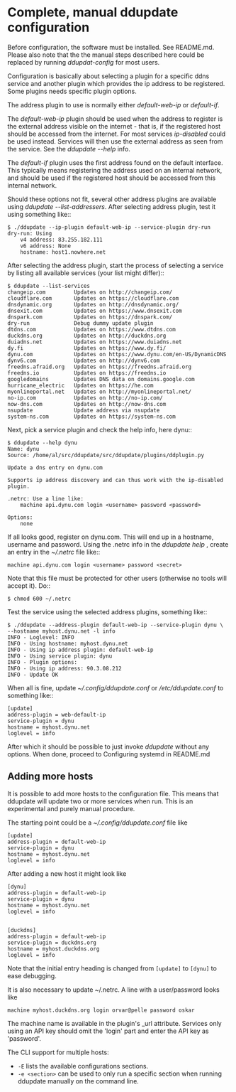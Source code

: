 Complete, manual ddupdate configuration
=======================================

Before configuration, the software must be installed. See README.md.
Please also note that the the manual steps described here could
be replaced by running *ddupdat-config* for most users.

Configuration is basically about selecting a plugin for a specific ddns
service and another plugin which provides the ip address to be registered.
Some plugins needs specific plugin options.

The address plugin to use is normally either *default-web-ip*
or *default-if*.

The *default-web-ip* plugin should be used when the address to register is
the external address visible on the internet - that is, if the registered
host should be accessed from the internet. For most services *ip-disabled*
could be used instead. Services will then use the external address as seen
from the service. See the *ddupdate --help <service>* info.

The *default-if* plugin uses the first address found on the default
interface. This typically means registering the address used on an internal
network, and should be used if the registered host should be accessed from
this internal network.

Should these options not fit, several other address plugins are available
using *ddupdate --list-addressers*.  After selecting address plugin, test
it using something like::

    $ ./ddupdate --ip-plugin default-web-ip --service-plugin dry-run
    dry-run: Using
        v4 address: 83.255.182.111
        v6 address: None
        hostname: host1.nowhere.net

After selecting the address plugin, start the process of selecting a
service by listing all available services (your list might differ)::

    $ ddupdate --list-services
    changeip.com         Updates on http://changeip.com/
    cloudflare.com       Updates on https://cloudflare.com
    dnsdynamic.org       Updates on http://dnsdynamic.org/
    dnsexit.com          Updates on https://www.dnsexit.com
    dnspark.com          Updates on https://dnspark.com/
    dry-run              Debug dummy update plugin
    dtdns.com            Updates on https://www.dtdns.com
    duckdns.org          Updates on http://duckdns.org
    duiadns.net          Updates on https://www.duiadns.net
    dy.fi                Updates on https://www.dy.fi/
    dynu.com             Updates on https://www.dynu.com/en-US/DynamicDNS
    dynv6.com            Updates on http://dynv6.com
    freedns.afraid.org   Updates on https://freedns.afraid.org
    freedns.io           Updates on https://freedns.io
    googledomains        Updates DNS data on domains.google.com
    hurricane_electric   Updates on https://he.com
    myonlineportal.net   Updates on http://myonlineportal.net/
    no-ip.com            Updates on http://no-ip.com/
    now-dns.com          Updates on http://now-dns.com
    nsupdate             Update address via nsupdate
    system-ns.com        Updates on https://system-ns.com

Next, pick a service plugin and check the help info, here dynu::

    $ ddupdate --help dynu
    Name: dynu
    Source: /home/al/src/ddupdate/src/ddupdate/plugins/ddplugin.py

    Update a dns entry on dynu.com

    Supports ip address discovery and can thus work with the ip-disabled
    plugin.

    .netrc: Use a line like:
        machine api.dynu.com login <username> password <password>

    Options:
        none

If all looks good, register on dynu.com. This will end up in a hostname,
username and password. Using the .netrc info in the *ddupdate help
<service>*, create an entry in the *~/.netrc*  file like::

    machine api.dynu.com login <username> password <secret>

Note that this file must be protected for other users (otherwise no tools
will accept it). Do::

    $ chmod 600 ~/.netrc

Test the service using the selected address plugins, something like::

    $ ./ddupdate --address-plugin default-web-ip --service-plugin dynu \
    --hostname myhost.dynu.net -l info
    INFO - Loglevel: INFO
    INFO - Using hostname: myhost.dynu.net
    INFO - Using ip address plugin: default-web-ip
    INFO - Using service plugin: dynu
    INFO - Plugin options:
    INFO - Using ip address: 90.3.08.212
    INFO - Update OK

When all is fine, update *~/.config/ddupdate.conf* or */etc/ddupdate.conf* to
something like::

    [update]
    address-plugin = web-default-ip
    service-plugin = dynu
    hostname = myhost.dynu.net
    loglevel = info

After which it should be possible to just invoke *ddupdate* without any
options. When done, proceed to Configuring systemd in README.md

Adding more hosts
-----------------

It is possible to add more hosts to the configuration file. This means that
ddupdate will update two or more services when run. This is an experimental
and purely manual procedure.

The starting point could be a _~/.config/ddupdate.conf_ file like


    [update]
    address-plugin = default-web-ip
    service-plugin = dynu
    hostname = myhost.dynu.net
    loglevel = info


After adding a new host it might look like

    [dynu]
    address-plugin = default-web-ip
    service-plugin = dynu
    hostname = myhost.dynu.net
    loglevel = info


    [duckdns]
    address-plugin = default-web-ip
    service-plugin = duckdns.org
    hostname = myhost.duckdns.org
    loglevel = info

Note that the initial entry heading is changed from `[update]` to `[dynu]`
to ease debugging.

It is also necessary to update ~/.netrc. A line with a user/password looks like

    machine myhost.duckdns.org login orvar@pelle password oskar

The machine name is available in the plugin's \_url attribute. Services only
using an API key should omit the 'login' part and enter the API key
as 'password'.

The CLI support for multiple hosts:

  - `-E` lists the available configurations sections.
  - `-e <section>` can be used to only run a specific section when running
    ddupdate manually on the command line.
